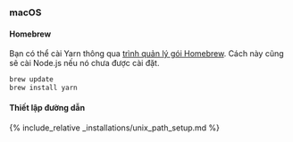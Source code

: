 ### macOS

#### Homebrew

Bạn có thể cài Yarn thông qua [trình quản lý gói Homebrew](http://brew.sh/). Cách này cũng sẽ cài Node.js nếu nó chưa được cài đặt.

```sh
brew update
brew install yarn
```

#### Thiết lập đường dẫn

{% include_relative _installations/unix_path_setup.md %}